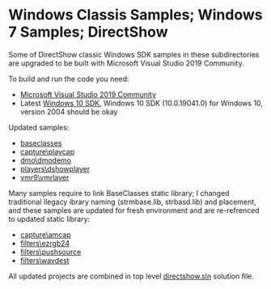 # Windows Classis Samples; Windows 7 Samples; DirectShow

Some of DirectShow classic Windows SDK samples in these subdirectories are upgraded to be built with Microsoft Visual Studio 2019 Community.

To build and run the code you need:

- [Microsoft Visual Studio 2019 Community](https://visualstudio.microsoft.com/vs/community/)
- Latest [Windows 10 SDK](https://developer.microsoft.com/en-US/windows/downloads/windows-10-sdk/), Windows 10 SDK (10.0.19041.0) for Windows 10, version 2004 should be okay

Updated samples:

- [baseclasses](baseclasses)
- [capture\playcap](capture/playcap)
- [dmo\dmodemo](dmo/dmodemo)
- [players\dshowplayer](players/dshowplayer)
- [vmr9\vmrlayer](vmr9/vmrlayer)

Many samples require to link BaseClasses static library; I changed traditional llegacy ibrary naming (strmbase.lib, strbasd.lib) and placement, and these samples are updated for fresh environment and are re-refrenced to updated static library:

- [capture\amcap](capture/amcap)
- [filters\ezrgb24](filters/ezrgb24)
- [filters\pushsource](filters/pushsource)
- [filters\wavdest](filters/wavdest)

All updated projects are combined in top level [directshow.sln](directshow.sln) solution file.
